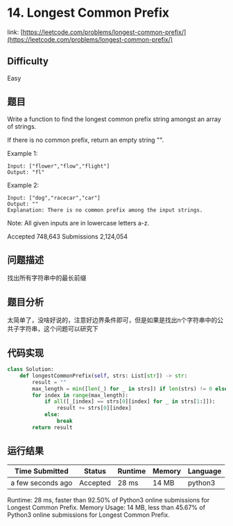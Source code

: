 # 14. Longest Common Prefix

link: [https://leetcode.com/problems/longest-common-prefix/](https://leetcode.com/problems/longest-common-prefix/)

## Difficulty
Easy

## 题目

Write a function to find the longest common prefix string amongst an array of strings.

If there is no common prefix, return an empty string "".

Example 1:
```
Input: ["flower","flow","flight"]
Output: "fl"
```

Example 2:
```
Input: ["dog","racecar","car"]
Output: ""
Explanation: There is no common prefix among the input strings.
```

Note:
All given inputs are in lowercase letters a-z.

Accepted
748,643
Submissions
2,124,054

## 问题描述
找出所有字符串中的最长前缀

## 题目分析
太简单了，没啥好说的，注意好边界条件即可，但是如果是找出n个字符串中的公共子字符串，这个问题可以研究下

## 代码实现

```python
class Solution:
    def longestCommonPrefix(self, strs: List[str]) -> str:
        result = ""
        max_length = min([len(_) for _ in strs]) if len(strs) != 0 else 0
        for index in range(max_length):
            if all([_[index] == strs[0][index] for _ in strs[1:]]):
                result += strs[0][index]
            else:
                break
        return result
```

## 运行结果

| Time Submitted | Status                                   | Runtime | Memory  | Language |
| -------------- | ---------------------------------------- | ------- | -------- | -------- |
| a few seconds ago |	Accepted	| 		28 ms	| 14 MB		| python3|

Runtime: 28 ms, faster than 92.50% of Python3 online submissions for Longest Common Prefix.
Memory Usage: 14 MB, less than 45.67% of Python3 online submissions for Longest Common Prefix.